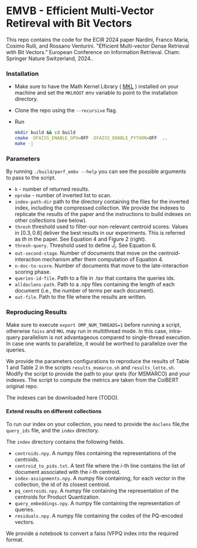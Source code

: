 # EMVB - Efficient Multi-Vector Retireval with Bit Vectors

This repo contains the code for the ECIR 2024 paper Nardini, Franco Maria, Cosimo Rulli, and Rossano Venturini. "Efficient Multi-vector Dense Retrieval with Bit Vectors." European Conference on Information Retrieval. Cham: Springer Nature Switzerland, 2024..



### Installation

- Make sure to have the Math Kernel Library ( [MKL](https://www.intel.com/content/www/us/en/developer/tools/oneapi/onemkl.html#gs.5pn8i4) ) installed on your machine and set the ```MKLROOT``` env variable to point to the installation directory.

- Clone the repo using the ```--recursive``` flag.
- Run 
  ```bash
  mkdir build && cd build
  cmake -DFAISS_ENABLE_GPU=OFF -DFAISS_ENABLE_PYTHON=OFF  ..
  make -j
  ```

### Parameters

 By running ```./build/perf_embv --help``` you can see the possible arguments to pass to the script. 

 - ```k``` - number of returned results.
 - ```nprobe``` - number of inverted list to scan. 
 - ```index-path-dir``` path to the directory containing the files for the inverted index, including the compressed collection. We provide the indexes to replicate the results of the paper and the instructions to build indexes on other collections (see below).
 - ```thresh``` threshold used to filter-our non-relevant centroid scores. Values in $[0.3, 0.6]$ deliver the best results in our experiments. This is referred as *th* in the paper. See Equation 4 and Figure 2 (right).
 - ```thresh-query```. Threshold used to define $\bar{J}_i$. See Equation 6.
 - ```out-second-stage```. Number of documents that move on the centroid-interaction mechanism after them computation of Equation 4.
 - ```n-doc-to-score```. Number of documents that move to the late-interaction scoring phase. 
 - ```queries-id-file```. Path to a file in .tsv that contains the queries ids.
 - ```alldoclens-path```. Path to a .npy files containing the length of each document (i.e., the number of terms per each document).
 - ```out-file```. Path to the file where the results are written. 



### Reproducing Results

Make sure to execute ```export OMP_NUM_THREADS=1``` before running a script, otherwise ```faiss``` and ```MKL``` may run in multithread mode. In this case, intra-query parallelism is not advantageous compared to single-thread execution. In case one wants to parallelize, it would be worthed to parallelize over the queries. 


We provide the parameters configurations to reproduce the results of Table 1 and Table 2 in the scripts ```results_msmarco.sh``` and ```results_lotte.sh```. Modify the script to provide the path to your qrels (for MSMARCO) and your indexes. The script to compute the metrics are taken from the ColBERT original repo. 

The indexes can be downloaded here (TODO).


#### Extend results on different collections

To run our index on your collection, you need to provide the ```doclens``` file,the ```query_ids``` file, and the ```index``` directory. 

The ```index``` directory contains the following fields. 

- ```centroids.npy```. A numpy files containing the representations of the centroids. 
- ```centroid_to_pids.txt```. A text file where the $i$-th line contains the list of document associated with the $i$-th centroid.
- ```index-assignments.npy```. A numpy file containing, for each vector in the collection, the id of its closest centroid.
- ```pq_centroids.npy```. A numpy file containing the representation of the centroids for Product Quantization. 
- ```query_embeddings.npy```. A numpy file containing the representation of queries. 
- ```residuals.npy```. A numpy file containing the codes of the PQ-encoded vectors. 


We provide a notebook to convert a faiss IVFPQ index into the required format. 
